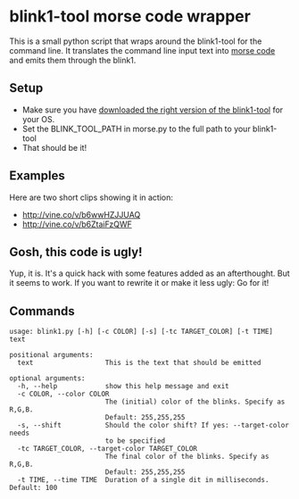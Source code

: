 # blink1-tool morse code wrapper
This is a small python script that wraps around the blink1-tool for the command line. It translates the command line input text into [morse code](http://en.wikipedia.org/wiki/Morse_code) and emits them through the blink1. 

## Setup
* Make sure you have [downloaded the right version of the blink1-tool](http://thingm.com/products/blink-1.html) for your OS. 
* Set the BLINK_TOOL_PATH in morse.py to the full path to your blink1-tool
* That should be it! 

## Examples
Here are two short clips showing it in action: 
* http://vine.co/v/b6wwHZJJUAQ
* http://vine.co/v/b6ZtaiFzQWF

## Gosh, this code is ugly!
Yup, it is. It's a quick hack with some features added as an afterthought. But it seems to work. If you want to rewrite it or make it less ugly: Go for it!

## Commands
```
usage: blink1.py [-h] [-c COLOR] [-s] [-tc TARGET_COLOR] [-t TIME] text

positional arguments:
  text                  This is the text that should be emitted

optional arguments:
  -h, --help            show this help message and exit
  -c COLOR, --color COLOR
                        The (initial) color of the blinks. Specify as R,G,B.
                        Default: 255,255,255
  -s, --shift           Should the color shift? If yes: --target-color needs
                        to be specified
  -tc TARGET_COLOR, --target-color TARGET_COLOR
                        The final color of the blinks. Specify as R,G,B.
                        Default: 255,255,255
  -t TIME, --time TIME  Duration of a single dit in milliseconds. Default: 100 
```